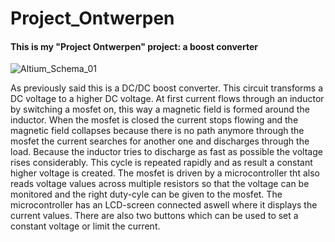 # Project_Ontwerpen
#### This is my "Project Ontwerpen" project: a boost converter
![Altium_Schema_01](https://user-images.githubusercontent.com/79916566/111309155-dc3c0900-865b-11eb-8234-bac43afda801.png)

As previously said this is a DC/DC boost converter. This circuit transforms a DC voltage to a higher DC voltage. At first current flows through an inductor by switching a mosfet on, this way a magnetic field is formed around the inductor. When the mosfet is closed the current stops flowing and the magnetic field collapses because there is no path anymore through the mosfet the current searches for another one and discharges through the load. Because the inductor tries to discharge as fast as possible the voltage rises considerably. This cycle is repeated rapidly and as result a constant higher voltage is created. The mosfet is driven by a microcontroller tht also reads voltage values across multiple resistors so that the voltage can be monitored and the right duty-cyle can be given to the mosfet. The microcontroller has an LCD-screen connected aswell where it displays the current values. There are also two buttons which can be used to set a constant voltage or limit the current.
